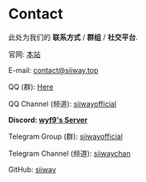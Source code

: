 # Contact

此处为我们的 **联系方式** / **群组** / **社交平台**.

官网: [本站](/)

E-mail: [contact@siiway.top](mailto:contact@siiway.top)

QQ (群): [Here](https://siiway.top/t/qq)

QQ Channel (频道): [siiwayofficial](https://siiway.top/t/pd)

**Discord: [wyf9's Server](https://siiway.top/t/dc)**

Telegram Group (群): [siiwayofficial](https://siiway.top/t/tg)

Telegram Channel (频道): [siiwaychan](https://siiway.top/t/tgc)

GitHub: [siiway](https://siiway.top/t/gh)